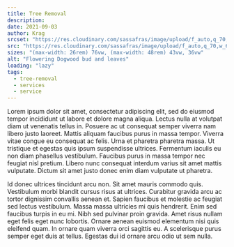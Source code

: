 ```yaml
---
title: Tree Removal
description: 
date: 2021-09-03
author: Krag
srcset: "https://res.cloudinary.com/sassafras/image/upload/f_auto,q_70,w_320/v1614005690/20200831_132529_kvp7zk.jpg 320w,  https://res.cloudinary.com/sassafras/image/upload/f_auto,q_70,w_512/v1614005690/20200831_132529_kvp7zk.jpg 512w, https://res.cloudinary.com/sassafras/image/upload/f_auto,q_70,w_680/v1614005690/20200831_132529_kvp7zk.jpg 680w"
src: "https://res.cloudinary.com/sassafras/image/upload/f_auto,q_70,w_680/v1614005690/20200831_132529_kvp7zk.jpg 680w"
sizes: "(max-width: 26rem) 76vw, (max-width: 48rem) 43vw, 36vw"
alt: "Flowering Dogwood bud and leaves"
loading: "lazy"
tags:
  - tree-removal
  - services
  - service
---
```


Lorem ipsum dolor sit amet, consectetur adipiscing elit, sed do eiusmod tempor incididunt ut labore et dolore magna aliqua. Lectus nulla at volutpat diam ut venenatis tellus in. Posuere ac ut consequat semper viverra nam libero justo laoreet. Mattis aliquam faucibus purus in massa tempor. Viverra vitae congue eu consequat ac felis. Urna et pharetra pharetra massa. Ut tristique et egestas quis ipsum suspendisse ultrices. Fermentum iaculis eu non diam phasellus vestibulum. Faucibus purus in massa tempor nec feugiat nisl pretium. Libero nunc consequat interdum varius sit amet mattis vulputate. Dictum sit amet justo donec enim diam vulputate ut pharetra.

Id donec ultrices tincidunt arcu non. Sit amet mauris commodo quis. Vestibulum morbi blandit cursus risus at ultrices. Curabitur gravida arcu ac tortor dignissim convallis aenean et. Sapien faucibus et molestie ac feugiat sed lectus vestibulum. Massa massa ultricies mi quis hendrerit. Enim sed faucibus turpis in eu mi. Nibh sed pulvinar proin gravida. Amet risus nullam eget felis eget nunc lobortis. Ornare aenean euismod elementum nisi quis eleifend quam. In ornare quam viverra orci sagittis eu. A scelerisque purus semper eget duis at tellus. Egestas dui id ornare arcu odio ut sem nulla.